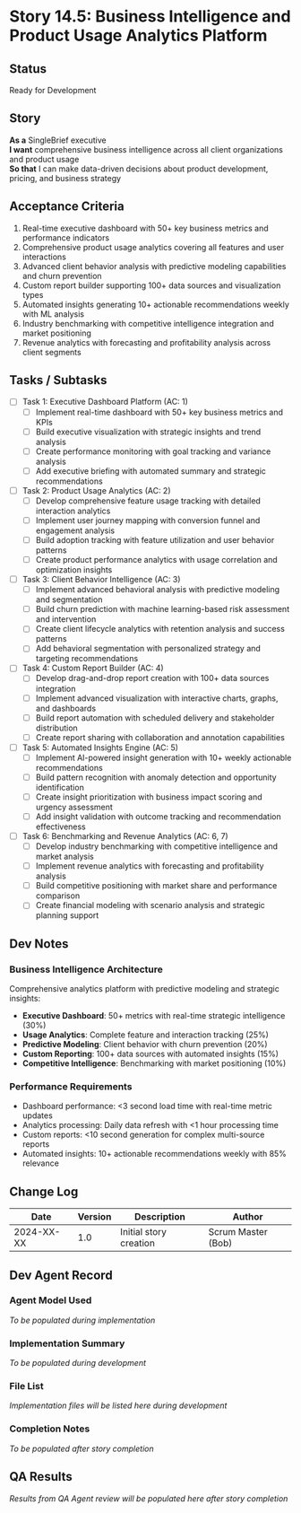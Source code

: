# Story 14.5: Business Intelligence and Product Usage Analytics Platform

## Status
Ready for Development

## Story
**As a** SingleBrief executive  
**I want** comprehensive business intelligence across all client organizations and product usage  
**So that** I can make data-driven decisions about product development, pricing, and business strategy

## Acceptance Criteria
1. Real-time executive dashboard with 50+ key business metrics and performance indicators
2. Comprehensive product usage analytics covering all features and user interactions
3. Advanced client behavior analysis with predictive modeling capabilities and churn prevention
4. Custom report builder supporting 100+ data sources and visualization types
5. Automated insights generating 10+ actionable recommendations weekly with ML analysis
6. Industry benchmarking with competitive intelligence integration and market positioning
7. Revenue analytics with forecasting and profitability analysis across client segments

## Tasks / Subtasks
- [ ] Task 1: Executive Dashboard Platform (AC: 1)
  - [ ] Implement real-time dashboard with 50+ key business metrics and KPIs
  - [ ] Build executive visualization with strategic insights and trend analysis
  - [ ] Create performance monitoring with goal tracking and variance analysis
  - [ ] Add executive briefing with automated summary and strategic recommendations
- [ ] Task 2: Product Usage Analytics (AC: 2)
  - [ ] Develop comprehensive feature usage tracking with detailed interaction analytics
  - [ ] Implement user journey mapping with conversion funnel and engagement analysis
  - [ ] Build adoption tracking with feature utilization and user behavior patterns
  - [ ] Create product performance analytics with usage correlation and optimization insights
- [ ] Task 3: Client Behavior Intelligence (AC: 3)
  - [ ] Implement advanced behavioral analysis with predictive modeling and segmentation
  - [ ] Build churn prediction with machine learning-based risk assessment and intervention
  - [ ] Create client lifecycle analytics with retention analysis and success patterns
  - [ ] Add behavioral segmentation with personalized strategy and targeting recommendations
- [ ] Task 4: Custom Report Builder (AC: 4)
  - [ ] Develop drag-and-drop report creation with 100+ data sources integration
  - [ ] Implement advanced visualization with interactive charts, graphs, and dashboards
  - [ ] Build report automation with scheduled delivery and stakeholder distribution
  - [ ] Create report sharing with collaboration and annotation capabilities
- [ ] Task 5: Automated Insights Engine (AC: 5)
  - [ ] Implement AI-powered insight generation with 10+ weekly actionable recommendations
  - [ ] Build pattern recognition with anomaly detection and opportunity identification
  - [ ] Create insight prioritization with business impact scoring and urgency assessment
  - [ ] Add insight validation with outcome tracking and recommendation effectiveness
- [ ] Task 6: Benchmarking and Revenue Analytics (AC: 6, 7)
  - [ ] Develop industry benchmarking with competitive intelligence and market analysis
  - [ ] Implement revenue analytics with forecasting and profitability analysis
  - [ ] Build competitive positioning with market share and performance comparison
  - [ ] Create financial modeling with scenario analysis and strategic planning support

## Dev Notes

### Business Intelligence Architecture
Comprehensive analytics platform with predictive modeling and strategic insights:
- **Executive Dashboard**: 50+ metrics with real-time strategic intelligence (30%)
- **Usage Analytics**: Complete feature and interaction tracking (25%)
- **Predictive Modeling**: Client behavior with churn prevention (20%)
- **Custom Reporting**: 100+ data sources with automated insights (15%)
- **Competitive Intelligence**: Benchmarking with market positioning (10%)

### Performance Requirements
- Dashboard performance: <3 second load time with real-time metric updates
- Analytics processing: Daily data refresh with <1 hour processing time
- Custom reports: <10 second generation for complex multi-source reports
- Automated insights: 10+ actionable recommendations weekly with 85% relevance

## Change Log
| Date | Version | Description | Author |
|------|---------|-------------|---------|
| 2024-XX-XX | 1.0 | Initial story creation | Scrum Master (Bob) |

## Dev Agent Record

### Agent Model Used
*To be populated during implementation*

### Implementation Summary
*To be populated during development*

### File List
*Implementation files will be listed here during development*

### Completion Notes
*To be populated after story completion*

## QA Results
*Results from QA Agent review will be populated here after story completion*